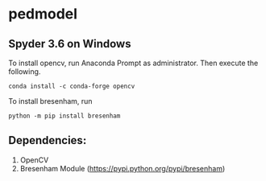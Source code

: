 # pedmodel


## Spyder 3.6 on Windows
To install opencv, run Anaconda Prompt as administrator. Then execute the following.
```
conda install -c conda-forge opencv
```
To install bresenham, run
```
python -m pip install bresenham
```

## Dependencies:
1. OpenCV
1. Bresenham Module (https://pypi.python.org/pypi/bresenham)
